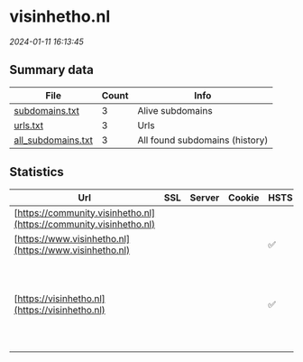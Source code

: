 # visinhetho.nl
*2024-01-11 16:13:45*
## Summary data
| File       | Count | Info |
|------------|-------|------|
|[subdomains.txt](/data/visinhetho.nl/subdomains.txt)|3|Alive subdomains|
|[urls.txt](/data/visinhetho.nl/urls.txt)|3|Urls|
|[all_subdomains.txt](/data/visinhetho.nl/all_subdomains.txt)|3|All found subdomains (history)|
## Statistics
| Url | SSL | Server | Cookie | HSTS | CSP | XFO | XXP | RP | Tech |Title |
|------------|-------|------|------|------|------|------|------|------|------|------|
|[https://community.visinhetho.nl](https://community.visinhetho.nl)| || | | | | | 3:white_check_mark: |||
|[https://www.visinhetho.nl](https://www.visinhetho.nl)| || |:white_check_mark: |:warning: | 1:white_check_mark: | 2:white_check_mark: | 3:white_check_mark: |||
|[https://visinhetho.nl](https://visinhetho.nl)| || |:white_check_mark: |:warning: | 1:white_check_mark: | 2:white_check_mark: | 3:white_check_mark: |Gravity Forms HSTS MySQL PHP WPML:4.6.8 WordPress:6.4.2 Yoast SEO:21.6 ZURB Foundation|Home - VIS|